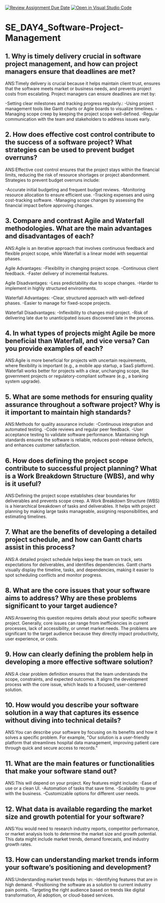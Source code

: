 [![Review Assignment Due Date](https://classroom.github.com/assets/deadline-readme-button-22041afd0340ce965d47ae6ef1cefeee28c7c493a6346c4f15d667ab976d596c.svg)](https://classroom.github.com/a/9pw6JKcu)
[![Open in Visual Studio Code](https://classroom.github.com/assets/open-in-vscode-2e0aaae1b6195c2367325f4f02e2d04e9abb55f0b24a779b69b11b9e10269abc.svg)](https://classroom.github.com/online_ide?assignment_repo_id=16352280&assignment_repo_type=AssignmentRepo)
# SE_DAY4_Software-Project-Management
## 1. Why is timely delivery crucial in software project management, and how can project managers ensure that deadlines are met?
ANS:Timely delivery is crucial because it helps maintain client trust, ensures that the software meets market or business needs, and prevents project costs from escalating. Project managers can ensure deadlines are met by:

-Setting clear milestones and tracking progress regularly.:
-Using project management tools like Gantt charts or Agile boards to visualize timelines.
-Managing scope creep by keeping the project scope well-defined.
-Regular communication with the team and stakeholders to address issues early.
## 2. How does effective cost control contribute to the success of a software project? What strategies can be used to prevent budget overruns?
ANS:Effective cost control ensures that the project stays within the financial limits, reducing the risk of resource shortages or project abandonment. Strategies to prevent budget overruns include:

-Accurate initial budgeting and frequent budget reviews.
-Monitoring resource allocation to ensure efficient use.
-Tracking expenses and using cost-tracking software.
-Managing scope changes by assessing the financial impact before approving changes.
## 3. Compare and contrast Agile and Waterfall methodologies. What are the main advantages and disadvantages of each?
ANS:Agile is an iterative approach that involves continuous feedback and flexible project scope, while Waterfall is a linear model with sequential phases.

Agile Advantages:
-Flexibility in changing project scope.
-Continuous client feedback.
-Faster delivery of incremental features.

Agile Disadvantages:
-Less predictability due to scope changes.
-Harder to implement in highly structured environments.

Waterfall Advantages:
-Clear, structured approach with well-defined phases.
-Easier to manage for fixed-scope projects.

Waterfall Disadvantages:
-Inflexibility to changes mid-project.
-Risk of delivering late due to unanticipated issues discovered late in the process.
## 4. In what types of projects might Agile be more beneficial than Waterfall, and vice versa? Can you provide examples of each?
ANS:Agile is more beneficial for projects with uncertain requirements, where flexibility is important (e.g., a mobile app startup, a SaaS platform). 
Waterfall works better for projects with a clear, unchanging scope, like government projects or regulatory-compliant software (e.g., a banking system upgrade).
## 5. What are some methods for ensuring quality assurance throughout a software project? Why is it important to maintain high standards?
ANS:Methods for quality assurance include:
-Continuous integration and automated testing.
-Code reviews and regular peer feedback.
-User acceptance testing to validate software performance. Maintaining high standards ensures the software is reliable, reduces post-release defects, and enhances customer satisfaction.
## 6. How does defining the project scope contribute to successful project planning? What is a Work Breakdown Structure (WBS), and why is it useful?
ANS:Defining the project scope establishes clear boundaries for deliverables and prevents scope creep. A Work Breakdown Structure (WBS) is a hierarchical breakdown of tasks and deliverables. It helps with project planning by making large tasks manageable, assigning responsibilities, and estimating timelines.
## 7. What are the benefits of developing a detailed project schedule, and how can Gantt charts assist in this process?
ANS:A detailed project schedule helps keep the team on track, sets expectations for deliverables, and identifies dependencies. Gantt charts visually display the timeline, tasks, and dependencies, making it easier to spot scheduling conflicts and monitor progress.
## 8. What are the core issues that your software aims to address? Why are these problems significant to your target audience?
ANS:Answering this question requires details about your specific software project. Generally, core issues can range from inefficiencies in current processes, lack of accessibility, or unmet market needs. The problems are significant to the target audience because they directly impact productivity, user experience, or costs.
## 9. How can clearly defining the problem help in developing a more effective software solution?
ANS:A clear problem definition ensures that the team understands the scope, constraints, and expected outcomes. It aligns the development process with the core issue, which leads to a focused, user-centered solution.
## 10. How would you describe your software solution in a way that captures its essence without diving into technical details?
ANS:You can describe your software by focusing on its benefits and how it solves a specific problem. For example, "Our solution is a user-friendly platform that streamlines hospital data management, improving patient care through quick and secure access to records."
## 11. What are the main features or functionalities that make your software stand out?
ANS:This will depend on your project. Key features might include:
-Ease of use or a clean UI.
-Automation of tasks that save time.
-Scalability to grow with the business.
-Customizable options for different user needs.
## 12. What data is available regarding the market size and growth potential for your software?
ANS:You would need to research industry reports, competitor performance, or market analysis tools to determine the market size and growth potential. This data might include market trends, demand forecasts, and industry growth rates.
## 13. How can understanding market trends inform your software’s positioning and development?
ANS:Understanding market trends helps in:
-Identifying features that are in high demand.
-Positioning the software as a solution to current industry pain points.
-Targeting the right audience based on trends like digital transformation, AI adoption, or cloud-based services.
